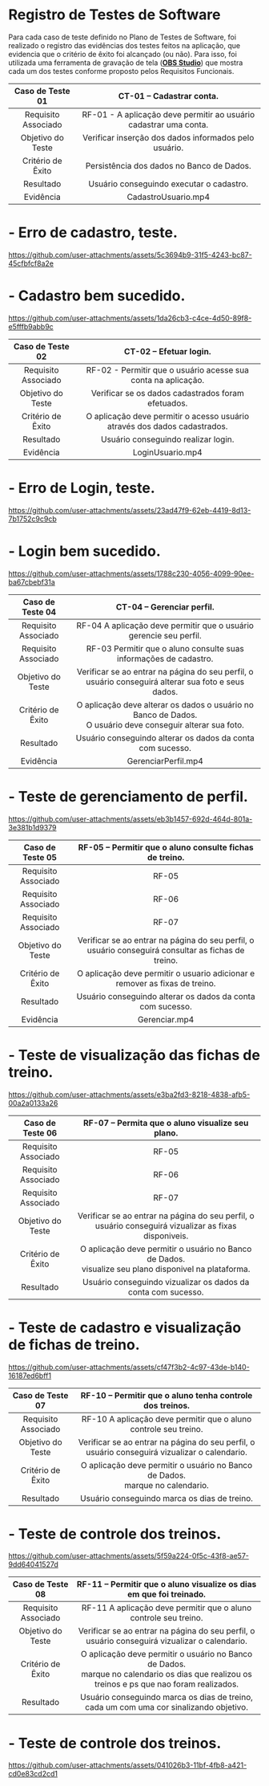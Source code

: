 # Registro de Testes de Software

Para cada caso de teste definido no Plano de Testes de Software, foi realizado o registro das evidências dos testes feitos na aplicação, que evidencia que o critério de êxito foi alcançado (ou não). Para isso, foi utilizada uma ferramenta de gravação de tela ([**OBS Studio**](https://obsproject.com/)) que mostra cada um dos testes conforme proposto pelos Requisitos Funcionais.

| **Caso de Teste 01** 	| **CT-01 – Cadastrar conta.** 	|
|:---:	|:---:	|
|	Requisito Associado 	| RF-01 - A aplicação deve permitir ao usuário cadastrar uma conta.|
| Objetivo do Teste 	| Verificar inserção dos dados informados pelo usuário. |
|Critério de Êxito | Persistência dos dados no Banco de Dados.  |
| Resultado 	| Usuário conseguindo executar o cadastro. |
|Evidência |  CadastroUsuario.mp4 |

# - Erro de cadastro, teste.


https://github.com/user-attachments/assets/5c3694b9-31f5-4243-bc87-45cfbfcf8a2e

# - Cadastro bem sucedido.


https://github.com/user-attachments/assets/1da26cb3-c4ce-4d50-89f8-e5fffb9abb9c

| **Caso de Teste 02** 	| **CT-02 – Efetuar login.** 	|
|:---:	|:---:	|
|	Requisito Associado 	| RF-02 - Permitir que o usuário acesse sua conta na aplicação.|
| Objetivo do Teste 	| Verificar se os dados cadastrados foram efetuados. |
|Critério de Êxito | O aplicação deve permitir o acesso usuário através dos dados cadastrados. |
| Resultado 	| Usuário conseguindo realizar login. |
|Evidência | LoginUsuario.mp4 |

# - Erro de Login, teste.


https://github.com/user-attachments/assets/23ad47f9-62eb-4419-8d13-7b1752c9c9cb

# - Login bem sucedido.

https://github.com/user-attachments/assets/1788c230-4056-4099-90ee-ba67cbebf31a

| **Caso de Teste 04** 	| **CT-04 – Gerenciar perfil.** 	|
|:---:	|:---:	|
|	Requisito Associado 	| RF-04 A aplicação deve permitir que o usuário gerencie seu perfil. |
|	Requisito Associado 	| RF-03 Permitir que o aluno consulte suas informações de cadastro. |
| Objetivo do Teste 	| Verificar se ao entrar na página do seu perfil, o usuário conseguirá alterar sua foto e seus dados. |
|Critério de Êxito | O aplicação deve alterar os dados o usuário no Banco de Dados. <br>O usuário deve conseguir alterar sua foto. |
| Resultado 	| Usuário conseguindo alterar os dados da conta com sucesso. |
|Evidência | GerenciarPerfil.mp4 |

# - Teste de gerenciamento de perfil.


https://github.com/user-attachments/assets/eb3b1457-692d-464d-801a-3e381b1d9379

| **Caso de Teste 05** 	| **RF-05 – Permitir que o aluno consulte fichas de treino.** 	|
|:---:	|:---:	|
|	Requisito Associado 	| RF-05 | A aplicação deve permitir que o usuário consulte fichas de treino. |
|	Requisito Associado 	| RF-06 |  A aplicação deve permitir que o usuário monte suas fichas de treino. |
|	Requisito Associado 	| RF-07 |  A aplicação deve permitir que o aluno visualize seu plano. |
| Objetivo do Teste 	| Verificar se ao entrar na página do seu perfil, o usuário conseguirá consultar as fichas de treino. |
|Critério de Êxito | O aplicação deve permitir o usuario adicionar e remover as fixas de treino. |
| Resultado 	| Usuário conseguindo alterar os dados da conta com sucesso. |
|Evidência | Gerenciar.mp4 |

# - Teste de visualização das fichas de treino.

https://github.com/user-attachments/assets/e3ba2fd3-8218-4838-afb5-00a2a0133a26

| **Caso de Teste 06** 	| **RF-07 – Permita que o aluno visualize seu plano.** 	|
|:---:	|:---:	|
|	Requisito Associado 	| RF-05 | A aplicação deve permitir que o usuário consulte fichas de treino.|
|	Requisito Associado 	| RF-06 |  A aplicação deve permitir que o usuário monte suas fichas de treino. |
|	Requisito Associado 	| RF-07 |  A aplicação deve permitir que o aluno visualize seu plano. |
| Objetivo do Teste 	| Verificar se ao entrar na página do seu perfil, o usuário conseguirá vizualizar as fixas disponiveis. |
|Critério de Êxito | O aplicação deve permitir o usuário no Banco de Dados. <br>visualize seu plano disponivel na plataforma. |
| Resultado 	| Usuário conseguindo vizualizar os dados da conta com sucesso. |

# - Teste de cadastro e visualização de fichas de treino.

https://github.com/user-attachments/assets/cf47f3b2-4c97-43de-b140-16187ed6bff1

| **Caso de Teste 07** 	| **RF-10 – Permitir que o aluno tenha controle dos treinos.** 	|
|:---:	|:---:	|
|	Requisito Associado 	| RF-10 A aplicação deve permitir que o aluno controle seu treino. |
| Objetivo do Teste 	| Verificar se ao entrar na página do seu perfil, o usuário conseguirá vizualizar o calendario. |
|Critério de Êxito | O aplicação deve permitir o usuário no Banco de Dados. <br>marque no calendario. |
| Resultado 	| Usuário conseguindo marca os dias de treino. |

# - Teste de controle dos treinos.


https://github.com/user-attachments/assets/5f59a224-0f5c-43f8-ae57-9dd64041527d

| **Caso de Teste 08** 	| **RF-11 – Permitir que o aluno visualize os dias em que foi treinado.** 	|
|:---:	|:---:	|
|	Requisito Associado 	| RF-11 A aplicação deve permitir que o aluno controle seu treino.|
| Objetivo do Teste 	| Verificar se ao entrar na página do seu perfil, o usuário conseguirá vizualizar o calendario. |
|Critério de Êxito | O aplicação deve permitir o usuário no Banco de Dados. <br>marque no calendario os dias que realizou os treinos e ps que nao foram realizados. |
| Resultado 	| Usuário conseguindo marca os dias de treino, cada um com uma cor sinalizando objetivo. |

# - Teste de controle dos treinos.

https://github.com/user-attachments/assets/041026b3-11bf-4fb8-a421-cd0e83cd2cd1

